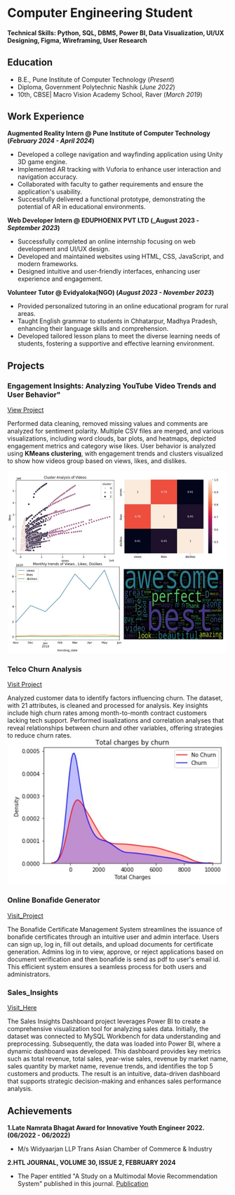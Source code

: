 
# Computer Engineering Student

#### Technical Skills: Python, SQL, DBMS, Power BI, Data Visualization, UI/UX Designing, Figma, Wireframing, User Research

## Education
- B.E., Pune Institute of Computer Technology (_Present_)								       		
- Diploma, Government Polytechnic Nashik (_June 2022_)	 			        		
- 10th, CBSE| Macro Vision Academy School, Raver (_March 2019_)

## Work Experience
**Augmented Reality Intern @ Pune Institute of Computer Technology (_February 2024 - April 2024_)**
- Developed a college navigation and wayfinding application using Unity 3D game engine. 
- Implemented AR tracking with Vuforia to enhance user interaction and navigation accuracy. 
- Collaborated with faculty to gather requirements and ensure the application's usability. 
- Successfully delivered a functional prototype, demonstrating the potential of AR in educational environments.

**Web Developer Intern  @ EDUPHOENIX PVT LTD (_August 2023 - _September 2023_)**
- Successfully completed an online internship focusing on web development and UI/UX design. 
- Developed and maintained websites using HTML, CSS, JavaScript, and modern frameworks. 
- Designed intuitive and user-friendly interfaces, enhancing user experience and engagement. 

**Volunteer Tutor @ Evidyaloka(NGO) (_August 2023 - November 2023_)**
- Provided personalized tutoring in an online educational program for rural areas. 
- Taught English grammar to students in Chhatarpur, Madhya Pradesh, enhancing their language skills and comprehension. 
- Developed tailored lesson plans to meet the diverse learning needs of students, fostering a supportive and effective learning environment. 

## Projects
### Engagement Insights: Analyzing YouTube Video Trends and User Behavior" 
[View Project](https://github.com/dnyaneshwarihole/Engagement-Insights-Analyzing-YouTube-Video-Trends-and-User-Behavior-)

Performed data cleaning, removed missing values and comments are analyzed for sentiment polarity. Multiple CSV files are merged, and various visualizations, including word clouds, bar plots, and heatmaps, depicted engagement metrics and category wise likes. User behavior is analyzed using **KMeans clustering**, with engagement trends and clusters visualized to show how videos group based on views, likes, and dislikes. 

![Youtube Analysis](/assets/img/Youtube_analysis.jpg)

### Telco Churn Analysis 
[Visit Project](https://github.com/dnyaneshwarihole/Telco-Churn-Analysis)

Analyzed customer data to identify factors influencing churn. The dataset, with 21 attributes, is cleaned and processed for analysis. Key insights include high churn rates among month-to-month contract customers lacking tech support. Performed isualizations and correlation analyses that reveal relationships between churn and other variables, offering strategies to reduce churn rates.
![Churn Analysis](/assets/img/churn.jpg)

### Online Bonafide Generator
[Visit_Project](https://github.com/dnyaneshwarihole/Online-Bonafide-Generetor)

The Bonafide Certificate Management System streamlines the issuance of bonafide certificates through an intuitive user and admin interface. Users can sign up, log in, fill out details, and upload documents for certificate generation. Admins log in to view, approve, or reject applications based on document verification and then bonafide is send as pdf to user's email id. This efficient system ensures a seamless process for both users and administrators.

### Sales_Insights
[Visit_Here](https://github.com/dnyaneshwarihole/Sales-Insight-PowerBI-Dashboard)

The Sales Insights Dashboard project leverages Power BI to create a comprehensive visualization tool for analyzing sales data. Initially, the dataset was connected to MySQL Workbench for data understanding and preprocessing. Subsequently, the data was loaded into Power BI, where a dynamic dashboard was developed. This dashboard provides key metrics such as total revenue, total sales, year-wise sales, revenue by market name, sales quantity by market name, revenue trends, and identifies the top 5 customers and products. The result is an intuitive, data-driven dashboard that supports strategic decision-making and enhances sales performance analysis.

## Achievements
**1.Late Namrata Bhagat Award for Innovative Youth Engineer 2022. (06/2022 - 06/2022)**
- M/s Widyaarjan LLP Trans Asian Chamber of Commerce & Industry

**2.HTL JOURNAL, VOLUME 30, ISSUE 2, FEBRUARY 2024**
- The Paper entitled "A Study on a Multimodal Movie Recommendation System" published in this journal.
[Publication](https://gjstx-e.cn/volume-30-issue-2-february-2024/)

